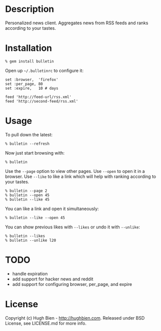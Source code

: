 Description
===========

Personalized news client.  Aggregates news from RSS feeds and ranks according
to your tastes.

Installation
============

    % gem install bulletin

Open up `~/.bulletinrc` to configure it:

    set :browser,  'firefox'
    set :per_page, 80
    set :expire,   10 # days

    feed 'http://feed-url/rss.xml'
    feed 'http://second-feed/rss.xml'

Usage
=====

To pull down the latest:

    % bulletin --refresh

Now just start browsing with:

    % bulletin

Use the `--page` option to view other pages.  Use `--open` to open it in a
browser.  Use `--like` to like a link which will help with ranking according to
your tastes.

    % bulletin --page 2
    % bulletin --open 45
    % bulletin --like 45

You can like a link and open it simultaneously:

    % bulletin --like --open 45

You can show previous likes with `--likes` or undo it with `--unlike`:

    % bulletin --likes
    % bulletin --unlike l20

TODO
====

* handle expiration
* add support for hacker news and reddit
* add support for configuring browser, per_page, and expire

License
=======

Copyright (c) Hugh Bien - http://hughbien.com.
Released under BSD License, see LICENSE.md for more info.
